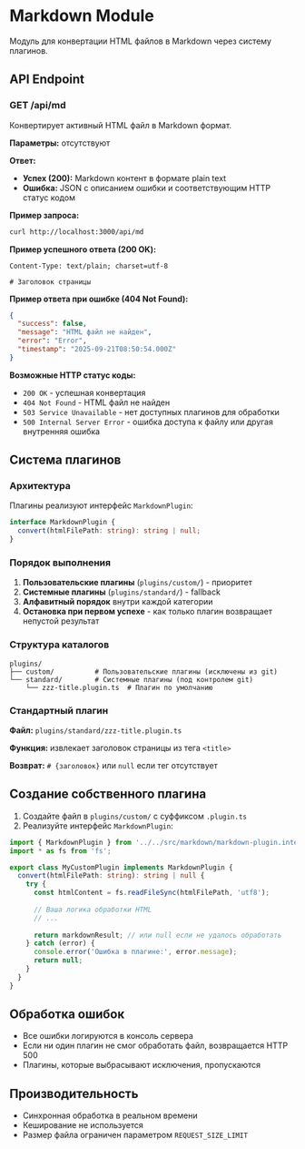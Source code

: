 # Markdown Module

Модуль для конвертации HTML файлов в Markdown через систему плагинов.

## API Endpoint

### GET /api/md

Конвертирует активный HTML файл в Markdown формат.

**Параметры:** отсутствуют

**Ответ:**
- **Успех (200):** Markdown контент в формате plain text
- **Ошибка:** JSON с описанием ошибки и соответствующим HTTP статус кодом

**Пример запроса:**
```bash
curl http://localhost:3000/api/md
```

**Пример успешного ответа (200 OK):**
```
Content-Type: text/plain; charset=utf-8

# Заголовок страницы
```

**Пример ответа при ошибке (404 Not Found):**
```json
{
  "success": false,
  "message": "HTML файл не найден",
  "error": "Error",
  "timestamp": "2025-09-21T08:50:54.000Z"
}
```

**Возможные HTTP статус коды:**
- `200 OK` - успешная конвертация
- `404 Not Found` - HTML файл не найден
- `503 Service Unavailable` - нет доступных плагинов для обработки
- `500 Internal Server Error` - ошибка доступа к файлу или другая внутренняя ошибка

## Система плагинов

### Архитектура

Плагины реализуют интерфейс `MarkdownPlugin`:

```typescript
interface MarkdownPlugin {
  convert(htmlFilePath: string): string | null;
}
```

### Порядок выполнения

1. **Пользовательские плагины** (`plugins/custom/`) - приоритет
2. **Системные плагины** (`plugins/standard/`) - fallback
3. **Алфавитный порядок** внутри каждой категории
4. **Остановка при первом успехе** - как только плагин возвращает непустой результат

### Структура каталогов

```
plugins/
├── custom/          # Пользовательские плагины (исключены из git)
└── standard/        # Системные плагины (под контролем git)
    └── zzz-title.plugin.ts  # Плагин по умолчанию
```

### Стандартный плагин

**Файл:** `plugins/standard/zzz-title.plugin.ts`

**Функция:** извлекает заголовок страницы из тега `<title>`

**Возврат:** `# {заголовок}` или `null` если тег отсутствует

## Создание собственного плагина

1. Создайте файл в `plugins/custom/` с суффиксом `.plugin.ts`
2. Реализуйте интерфейс `MarkdownPlugin`:

```typescript
import { MarkdownPlugin } from '../../src/markdown/markdown-plugin.interface';
import * as fs from 'fs';

export class MyCustomPlugin implements MarkdownPlugin {
  convert(htmlFilePath: string): string | null {
    try {
      const htmlContent = fs.readFileSync(htmlFilePath, 'utf8');
      
      // Ваша логика обработки HTML
      // ...
      
      return markdownResult; // или null если не удалось обработать
    } catch (error) {
      console.error('Ошибка в плагине:', error.message);
      return null;
    }
  }
}
```

## Обработка ошибок

- Все ошибки логируются в консоль сервера
- Если ни один плагин не смог обработать файл, возвращается HTTP 500
- Плагины, которые выбрасывают исключения, пропускаются

## Производительность

- Синхронная обработка в реальном времени
- Кеширование не используется
- Размер файла ограничен параметром `REQUEST_SIZE_LIMIT`
